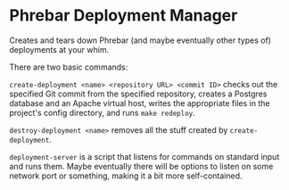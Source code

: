 # Phrebar Deployment Manager

Creates and tears down Phrebar (and maybe eventually other types of)
deployments at your whim.

There are two basic commands:

```create-deployment <name> <repository URL> <commit ID>``` checks out
the specified Git commit from the specified repository, creates a
Postgres database and an Apache virtual host, writes the appropriate
files in the project's config directory, and runs ```make redeploy```.

```destroy-deployment <name>``` removes all the stuff created by ```create-deployment```.

```deployment-server``` is a script that listens for commands on
standard input and runs them.  Maybe eventually there will be options
to listen on some network port or something, making it a bit more
self-contained.
